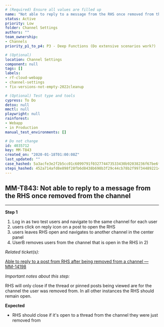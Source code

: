 ```yaml
---
# (Required) Ensure all values are filled up
name: "Not able to reply to a message from the RHS once removed from the channel"
status: Active
priority: Low
folder: Channel Settings
authors: ""
team_ownership:
- Channels
priority_p1_to_p4: P3 - Deep Functions (Do extensive scenarios work?)

# (Optional)
location: Channel Settings
component: null
tags: []
labels:
- rf-cloud-webapp
- channel-settings
- fix-versions-not-empty-2022cleanup

# (Optional) Test type and tools
cypress: To Do
detox: null
mmctl: null
playwright: null
rainforest:
- Webapp
- in Production
manual_test_environments: []

# Do not change
id: 4035712
key: MM-T843
created_on: "2020-01-18T01:00:08Z"
last_updated: ""
case_hashed: 5a3acfe3e2f2b5cc01c6099791f032774473533430b92038236f67be6f94f7c4b2f2a6e85a0bf0d047509528a8b1ee84
steps_hashed: 452a714afd8e898f28fb6d8438b698b3f29c44cb78b2f9973448922145a914623fe757aa710e4ba66b25dbc866afa58b
---
```


<!-- (Auto-generated) Based on frontmatter's "key" and "name" -->

## MM-T843: Not able to reply to a message from the RHS once removed from the channel

---

**Step 1**

1. Log in as two test users and navigate to the same channel for each user
2. users click on reply icon on a post to open the RHS
3. users leaves RHS open and navigates to another channel in the center panel
4. UserB removes users from the channel that is open in the RHS in 2)

_Related ticket(s):_

[Able to reply to a post from RHS after being removed from a channel — MM-14198](https://mattermost.atlassian.net/browse/MM-14198)

_Important notes about this step:_

RHS will only close if the thread or pinned posts being viewed are for the channel the user was removed from. In all other instances the RHS should remain open.

**Expected**

- RHS should close if it's open to a thread from the channel they were just removed from
